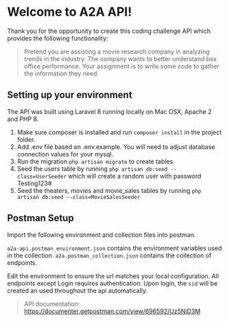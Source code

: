 # Welcome to A2A API!

Thank you for the opportunity to create this coding challenge API which provides the following functionality:

> Pretend you are assisting a movie research company in analyzing trends in the industry. The company wants to better understand box office performance. Your assignment is to write some code to gather the information they need.

## Setting up your environment

The API was built using Laravel 8 running locally on Mac OSX, Apache 2 and PHP 8.

1. Make sure composer is installed and run `composer install` in the project folder.
2. Add .env file based on .env.example.  You will need to adjust database connection values for your mysql.
3. Run the migration `php artisan migrate` to create tables.
4. Seed the users table by running `php artisan db:seed --class=UserSeeder` which will create a random user with password Testing123#
5. Seed the theaters, movies and movie_sales tables by running `php artisan db:seed --class=MovieSalesSeeder` 

## Postman Setup

Import the following environment and collection files into postman.

`a2a-api.postman_environment.json` contains the environment variables used in the collection.
`a2a.postman_collection.json` contains the collection of endpoints.

Edit the environment to ensure the url matches your local configuration. All endpoints except Login requires authentication.  Upon login, the `sid` will be created an used throughout the api automatically.

> API documentation: https://documenter.getpostman.com/view/696592/Uz5NiD3M

